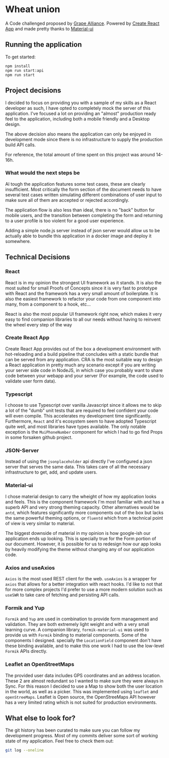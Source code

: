 # Wheat union

A Code challenged proposed by [Grape Alliance](https://grapealliance.com/). Powered by
[Create React App](https://create-react-app.dev/docs/getting-started/) and made pretty thanks to
[Material-ui](https://material-ui.com/)

## Running the application

To get started:

```shell
npm install
npm run start:api
npm run start
```

## Project decisions

I decided to focus on providing you with a sample of my skills as a React developer as such, I have
opted to completely mock the server of this application. I've focused a lot on providing an "almost"
production ready feel to the application, including both a mobile friendly and a Desktop design.

The above decision also means the application can only be enjoyed in development mode since there is
no infrastructure to supply the production build API calls.

For reference, the total amount of time spent on this project was around 14-16h.

### What would the next steps be

Al tough the application features some test cases, these are clearly insufficient. Most critically
the form section of the document needs to have several test cases written simulating different
combinations of user input to make sure all of them are accepted or rejected accordingly.

The application flow is also less than ideal, there is no "back" button for mobile users, and the
transition between completing the form and returning to a user profile is too violent for a good
user experience.

Adding a simple node.js server instead of json server would allow us to be actually able to bundle
this application in a docker image and deploy it somewhere.

## Technical Decisions

### React

React is in my opinion the strongest UI framework as it stands. It is also the most suited for small
Proofs of Concepts since it is very fast to prototype with React and the framework has a very small
amount of boilerplate. It is also the easiest framework to refactor your code from one component
into many, from a component to a hook, etc...

React is also the most popular UI framework right now, which makes it very easy to find companion
libraries to all our needs without having to reinvent the wheel every step of the way

### Create React App

Create React App provides out of the box a development environment with hot-reloading and a build
pipeline that concludes with a static bundle that can be served from any application. CRA is the
most suitable way to design a React application in pretty much any scenario except if you are
writing your server side code in NodeJS, in which case you probably want to share code between
your webapp and your server (For example, the code used to validate user form data).

### Typescript

I choose to use Typescript over vanilla Javascript since it allows me to skip a lot of the "dumb"
unit tests that are required to feel confident your code will even compile. This accelerates my
development time significantly. Furthermore, `React` and it's ecosystem seem to have adopted
Typescript quite well, and most libraries have types available. The only notable exception is the
`MuiPhoneNumber` component for which I had to go find Props in some forsaken github project.

### JSON-Server

Instead of using the `jsonplaceholder` api directly I've configured a json server that serves the
same data. This takes care of all the necessary infrastructure to get, add, and update users.

### Material-ui

I chose material design to carry the wheight of how my application looks and feels. This is the
component framework I'm most familiar with and has a superb API and very strong theming capacity.
Other alternatives would be `antd`, which features significantly more components out of the box but
lacks the same powerful theming options, or `fluentd` which from a technical point of view is very
similar to material.

The biggest downside of material in my opinion is how google-ish our application ends up looking.
This is specially true for the Form portion of our document. However, it is possible for us to
redesign how our app looks by heavily modifying the theme without changing any of our application
code.

### Axios and useAxios

`Axios` is the most used REST client for the web. `useAxios` is a wrapper for `axios` that allows for
a better integration with react hooks. I'd like to not that for more complex projects I'd prefer to
use a more modern solution such as `useSWR` to take care of fetching and persisting API calls.

### Formik and Yup

`Formik` and `Yup` are used in combination to provide form management and validation. They are both
extremely light weight and with a very small learning curve. A companion library, `formik-material-ui`
was used to provide us with `Formik` binding to material components. Some of the components I designed.
specially the `LocationField` component don't have these binding available, and to make this one work
I had to use the low-level `Formik` APIs directly.

### Leaflet an OpenStreetMaps

The provided user data includes GPS coordinates and an address location. These 2 are almost redundant
so I wanted to make sure they were always in Sync. For this reason I decided to use a Map to show
both the user location in the world, as well as a picker. This was implemented using `leaflet` and
`openStreeMaps`. Leaflet is Open source, the OpenStreeMaps API however has a very limited rating
which is not suited for production environments.

## What else to look for?

The git history has been curated to make sure you can follow my development progress. Most of my
commits deliver some sort of working state of my application. Feel free to check them out:

```sh
git log --oneline
```

